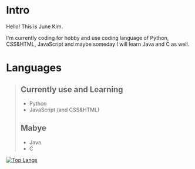 # Intro

Hello! This is June Kim.

I'm currently coding for hobby and use coding language of Python, CSS&HTML, JavaScript and maybe someday I will learn Java and C as well.

# Languages

> ## Currently use and Learning
>  - Python
>  - JavaScript (and CSS&HTML)
>
>  ## Mabye
>  - Java
>  - C


[![Top Langs](https://github-readme-stats.vercel.app/api/top-langs/?username=JuneKim0712&layout=compact)](https://github.com/anuraghazra/github-readme-stats)
